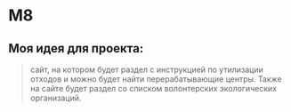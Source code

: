 # M8
## Моя идея для проекта:
> сайт, на котором будет раздел с инструкцией по утилизации отходов и можно будет найти перерабатывающие центры. Также на сайте будет раздел со списком волонтерских экологических организаций.
